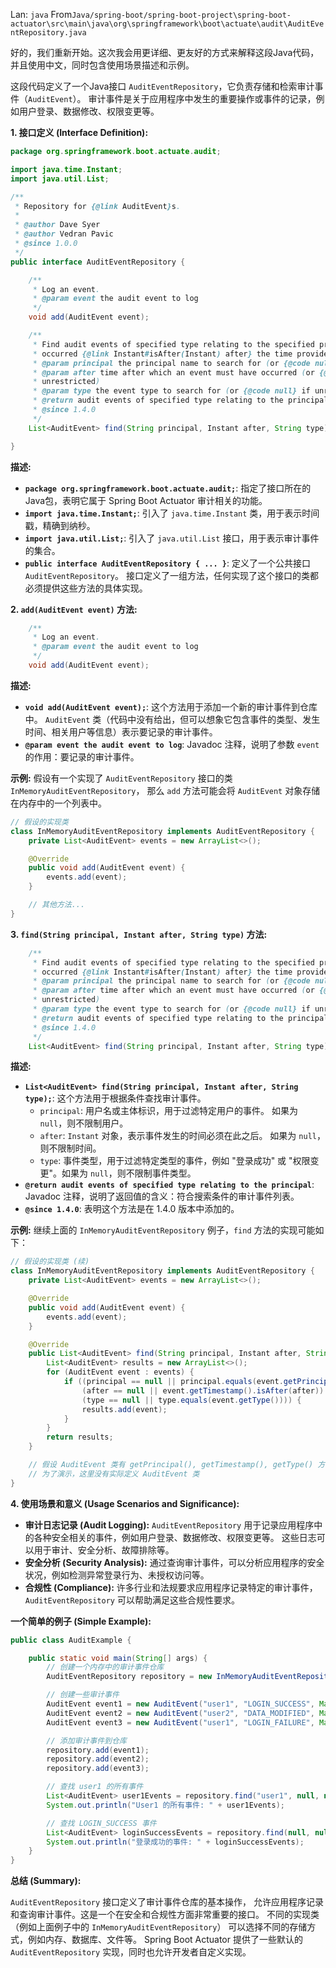Lan: `java` From`Java/spring-boot/spring-boot-project\spring-boot-actuator\src\main\java\org\springframework\boot\actuate\audit\AuditEventRepository.java`

好的，我们重新开始。这次我会用更详细、更友好的方式来解释这段Java代码，并且使用中文，同时包含使用场景描述和示例。

这段代码定义了一个Java接口 `AuditEventRepository`，它负责存储和检索审计事件（`AuditEvent`）。 审计事件是关于应用程序中发生的重要操作或事件的记录，例如用户登录、数据修改、权限变更等。

**1. 接口定义 (Interface Definition):**

```java
package org.springframework.boot.actuate.audit;

import java.time.Instant;
import java.util.List;

/**
 * Repository for {@link AuditEvent}s.
 *
 * @author Dave Syer
 * @author Vedran Pavic
 * @since 1.0.0
 */
public interface AuditEventRepository {

	/**
	 * Log an event.
	 * @param event the audit event to log
	 */
	void add(AuditEvent event);

	/**
	 * Find audit events of specified type relating to the specified principal that
	 * occurred {@link Instant#isAfter(Instant) after} the time provided.
	 * @param principal the principal name to search for (or {@code null} if unrestricted)
	 * @param after time after which an event must have occurred (or {@code null} if
	 * unrestricted)
	 * @param type the event type to search for (or {@code null} if unrestricted)
	 * @return audit events of specified type relating to the principal
	 * @since 1.4.0
	 */
	List<AuditEvent> find(String principal, Instant after, String type);

}
```

**描述:**

*   **`package org.springframework.boot.actuate.audit;`**:  指定了接口所在的Java包，表明它属于 Spring Boot Actuator 审计相关的功能。
*   **`import java.time.Instant;`**: 引入了 `java.time.Instant` 类，用于表示时间戳，精确到纳秒。
*   **`import java.util.List;`**: 引入了 `java.util.List` 接口，用于表示审计事件的集合。
*   **`public interface AuditEventRepository { ... }`**:  定义了一个公共接口 `AuditEventRepository`。 接口定义了一组方法，任何实现了这个接口的类都必须提供这些方法的具体实现。

**2. `add(AuditEvent event)` 方法:**

```java
    /**
     * Log an event.
     * @param event the audit event to log
     */
    void add(AuditEvent event);
```

**描述:**

*   **`void add(AuditEvent event);`**:  这个方法用于添加一个新的审计事件到仓库中。 `AuditEvent` 类（代码中没有给出，但可以想象它包含事件的类型、发生时间、相关用户等信息）表示要记录的审计事件。
*   **`@param event the audit event to log`**:  Javadoc 注释，说明了参数 `event` 的作用：要记录的审计事件。

**示例:**  假设有一个实现了 `AuditEventRepository` 接口的类 `InMemoryAuditEventRepository`， 那么 `add` 方法可能会将 `AuditEvent` 对象存储在内存中的一个列表中。
```java
// 假设的实现类
class InMemoryAuditEventRepository implements AuditEventRepository {
    private List<AuditEvent> events = new ArrayList<>();

    @Override
    public void add(AuditEvent event) {
        events.add(event);
    }

    // 其他方法...
}
```

**3. `find(String principal, Instant after, String type)` 方法:**

```java
    /**
     * Find audit events of specified type relating to the specified principal that
     * occurred {@link Instant#isAfter(Instant) after} the time provided.
     * @param principal the principal name to search for (or {@code null} if unrestricted)
     * @param after time after which an event must have occurred (or {@code null} if
     * unrestricted)
     * @param type the event type to search for (or {@code null} if unrestricted)
     * @return audit events of specified type relating to the principal
     * @since 1.4.0
     */
    List<AuditEvent> find(String principal, Instant after, String type);
```

**描述:**

*   **`List<AuditEvent> find(String principal, Instant after, String type);`**:  这个方法用于根据条件查找审计事件。
    *   `principal`:  用户名或主体标识，用于过滤特定用户的事件。 如果为 `null`，则不限制用户。
    *   `after`:  `Instant` 对象，表示事件发生的时间必须在此之后。 如果为 `null`，则不限制时间。
    *   `type`:  事件类型，用于过滤特定类型的事件，例如 "登录成功" 或 "权限变更"。如果为 `null`，则不限制事件类型。
*   **`@return audit events of specified type relating to the principal`**: Javadoc 注释，说明了返回值的含义：符合搜索条件的审计事件列表。
*   **`@since 1.4.0`**:  表明这个方法是在 1.4.0 版本中添加的。

**示例:**  继续上面的 `InMemoryAuditEventRepository` 例子，`find` 方法的实现可能如下：
```java
// 假设的实现类 (续)
class InMemoryAuditEventRepository implements AuditEventRepository {
    private List<AuditEvent> events = new ArrayList<>();

    @Override
    public void add(AuditEvent event) {
        events.add(event);
    }

    @Override
    public List<AuditEvent> find(String principal, Instant after, String type) {
        List<AuditEvent> results = new ArrayList<>();
        for (AuditEvent event : events) {
            if ((principal == null || principal.equals(event.getPrincipal())) &&
                (after == null || event.getTimestamp().isAfter(after)) &&
                (type == null || type.equals(event.getType()))) {
                results.add(event);
            }
        }
        return results;
    }

    // 假设 AuditEvent 类有 getPrincipal(), getTimestamp(), getType() 方法
    // 为了演示，这里没有实际定义 AuditEvent 类
}
```

**4. 使用场景和意义 (Usage Scenarios and Significance):**

*   **审计日志记录 (Audit Logging):**  `AuditEventRepository` 用于记录应用程序中的各种安全相关的事件，例如用户登录、数据修改、权限变更等。 这些日志可以用于审计、安全分析、故障排除等。
*   **安全分析 (Security Analysis):** 通过查询审计事件，可以分析应用程序的安全状况，例如检测异常登录行为、未授权访问等。
*   **合规性 (Compliance):**  许多行业和法规要求应用程序记录特定的审计事件，`AuditEventRepository` 可以帮助满足这些合规性要求。

**一个简单的例子 (Simple Example):**

```java
public class AuditExample {

    public static void main(String[] args) {
        // 创建一个内存中的审计事件仓库
        AuditEventRepository repository = new InMemoryAuditEventRepository();

        // 创建一些审计事件
        AuditEvent event1 = new AuditEvent("user1", "LOGIN_SUCCESS", Map.of("ipAddress", "192.168.1.100"));
        AuditEvent event2 = new AuditEvent("user2", "DATA_MODIFIED", Map.of("tableName", "users", "recordId", "123"));
        AuditEvent event3 = new AuditEvent("user1", "LOGIN_FAILURE", Map.of("ipAddress", "192.168.1.101"));

        // 添加审计事件到仓库
        repository.add(event1);
        repository.add(event2);
        repository.add(event3);

        // 查找 user1 的所有事件
        List<AuditEvent> user1Events = repository.find("user1", null, null);
        System.out.println("User1 的所有事件: " + user1Events);

        // 查找 LOGIN_SUCCESS 事件
        List<AuditEvent> loginSuccessEvents = repository.find(null, null, "LOGIN_SUCCESS");
        System.out.println("登录成功的事件: " + loginSuccessEvents);
    }
}
```

**总结 (Summary):**

`AuditEventRepository` 接口定义了审计事件仓库的基本操作， 允许应用程序记录和查询审计事件。这是一个在安全和合规性方面非常重要的接口。  不同的实现类（例如上面例子中的 `InMemoryAuditEventRepository`） 可以选择不同的存储方式，例如内存、数据库、文件等。 Spring Boot Actuator 提供了一些默认的 `AuditEventRepository` 实现，同时也允许开发者自定义实现。
